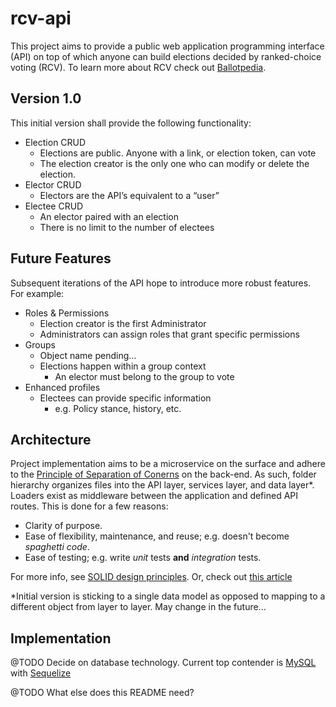 # rcv-api

This project aims to provide a public web application programming interface (API) on top of which anyone can build elections decided by ranked-choice voting (RCV). To learn more about RCV check out [Ballotpedia](<https://ballotpedia.org/Ranked-choice_voting_(RCV)>).

## Version 1.0

This initial version shall provide the following functionality:

-   Election CRUD
    -   Elections are public. Anyone with a link, or election token, can vote
    -   The election creator is the only one who can modify or delete the election.
-   Elector CRUD
    -   Electors are the API’s equivalent to a “user”
-   Electee CRUD
    -   An elector paired with an election
    -   There is no limit to the number of electees

## Future Features

Subsequent iterations of the API hope to introduce more robust features. For example:

-   Roles & Permissions
    -   Election creator is the first Administrator
    -   Administrators can assign roles that grant specific permissions
-   Groups
    -   Object name pending...
    -   Elections happen within a group context
        -   An elector must belong to the group to vote
-   Enhanced profiles
    -   Electees can provide specific information
        -   e.g. Policy stance, history, etc.

## Architecture

Project implementation aims to be a microservice on the surface and adhere to the [Principle of Separation of Conerns](https://en.wikipedia.org/wiki/Separation_of_concerns) on the back-end. As such, folder hierarchy organizes files into the API layer, services layer, and data layer\*. Loaders exist as middleware between the application and defined API routes. This is done for a few reasons:

-   Clarity of purpose.
-   Ease of flexibility, maintenance, and reuse; e.g. doesn't become _spaghetti code_.
-   Ease of testing; e.g. write _unit_ tests **and** _integration_ tests.

For more info, see [SOLID design principles](https://en.wikipedia.org/wiki/SOLID). Or, check out [this article](https://www.digitalocean.com/community/conceptual_articles/s-o-l-i-d-the-first-five-principles-of-object-oriented-design)

\*Initial version is sticking to a single data model as opposed to mapping to a different object from layer to layer. May change in the future...

## Implementation

@TODO Decide on database technology. Current top contender is [MySQL](https://www.mysql.com/) with [Sequelize](https://sequelize.org/master/index.html)

@TODO What else does this README need?
